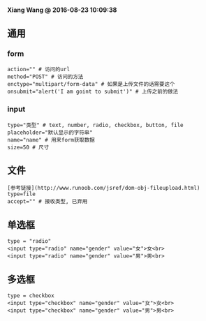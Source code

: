 #### Xiang Wang @ 2016-08-23 10:09:38

## 通用

### form
    action="" # 访问的url
    method="POST" # 访问的方法
    enctype="multipart/form-data" # 如果是上传文件的话需要这个
    onsubmit="alert('I am goint to submit')" # 上传之前的做法

### input
    type="类型" # text, number, radio, checkbox, button, file
    placeholder="默认显示的字符串"
    name="name" # 用来form获取数据
    size=50 # 尺寸


## 文件
    [参考链接](http://www.runoob.com/jsref/dom-obj-fileupload.html)
    type=file
    accept="" # 接收类型, 已弃用


## 单选框
    type = "radio"
    <input type="radio" name="gender" value="女">女<br>
    <input type="radio" name="gender" value="男">男<br>


## 多选框
    type = checkbox
    <input type="checkbox" name="gender" value="女">女<br>
    <input type="checkbox" name="gender" value="男">男<br>
